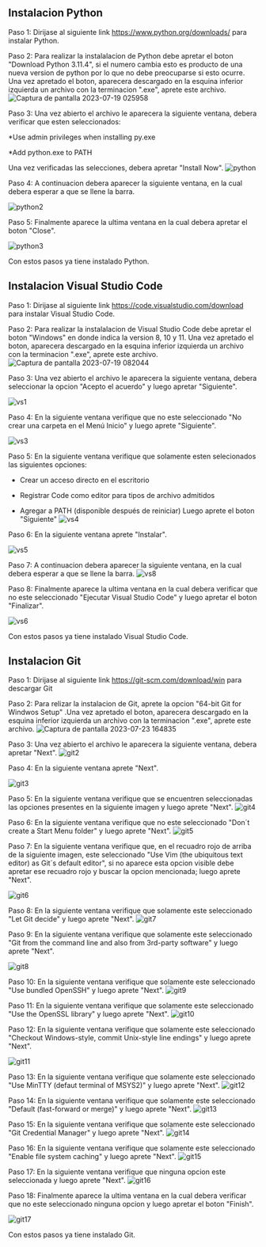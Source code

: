 ## Instalacion Python

Paso 1: Dirijase al siguiente link https://www.python.org/downloads/ para instalar Python. 

Paso 2: Para realizar la instalalacion de Python debe apretar el boton "Download Python 3.11.4", si el numero cambia esto es producto de una nueva version de python por lo que no debe preocuparse si esto ocurre. Una vez apretado el boton, aparecera descargado en la esquina inferior izquierda un archivo con la terminacion ".exe", aprete este archivo.
![Captura de pantalla 2023-07-19 025958](https://github.com/OmarAEM/Scian_Drplets_Omar_Final/assets/115668053/78e4909e-1bb8-40d9-b89b-f6fd47512238)


Paso 3: Una vez abierto el archivo le aparecera la siguiente ventana, debera verificar que esten seleccionados:

*Use admin privileges when installing py.exe

*Add python.exe to PATH

Una vez verificadas las selecciones, debera apretar "Install Now".
![python](https://github.com/OmarAEM/Scian_Drplets_Omar_Final/assets/115668053/a9d341f3-018c-4af8-bd10-a0c723dc0996)


Paso 4: A continuacion debera aparecer la siguiente ventana, en la cual debera esperar a que se llene la barra.

![python2](https://github.com/OmarAEM/Scian_Drplets_Omar_Final/assets/115668053/e63d58ce-ccba-4b10-91c0-9ea57c890b30)


Paso 5: Finalmente aparece la ultima ventana en la cual debera apretar el boton "Close".

![python3](https://github.com/OmarAEM/Scian_Drplets_Omar_Final/assets/115668053/b2937702-868f-4bfa-b541-b1a5446d19e1)


Con estos pasos ya tiene instalado Python.

## Instalacion Visual Studio Code

Paso 1: Dirijase al siguiente link https://code.visualstudio.com/download para instalar Visual Studio Code.

Paso 2: Para realizar la instalalacion de Visual Studio Code debe apretar el boton "Windows" en donde indica la version 8, 10 y 11. Una vez apretado el boton, aparecera descargado en la esquina inferior izquierda un archivo con la terminacion ".exe", aprete este archivo.
![Captura de pantalla 2023-07-19 082044](https://github.com/OmarAEM/Scian_Drplets_Omar_Final/assets/115668053/9ed1f233-a74b-42ed-b8bd-5eaed2aa59f8)

Paso 3: Una vez abierto el archivo le aparecera la siguiente ventana, debera seleccionar la opcion "Acepto el acuerdo" y luego apretar "Siguiente".

![vs1](https://github.com/OmarAEM/Scian_Drplets_Omar_Final/assets/115668053/bdd78bb4-76c3-409a-8e7c-17f51a0bd023)


Paso 4: En la siguiente ventana verifique que no este seleccionado "No crear una carpeta en el Menú Inicio" y luego aprete "Siguiente".

![vs3](https://github.com/OmarAEM/Scian_Drplets_Omar_Final/assets/115668053/c7a8e177-e6de-4f82-afc5-79dcdfdae6e7)


Paso 5: En la siguiente ventana verifique que solamente esten selecionados las siguientes opciones:

* Crear un acceso directo en el escritorio

* Registrar Code como editor para tipos de archivo admitidos

* Agregar a PATH (disponible después de reiniciar)
Luego aprete el boton "Siguiente"
![vs4](https://github.com/OmarAEM/Scian_Drplets_Omar_Final/assets/115668053/6f4b9769-201c-4380-982e-686a92fe176a)


Paso 6: En la siguiente ventana aprete "Instalar".

![vs5](https://github.com/OmarAEM/Scian_Drplets_Omar_Final/assets/115668053/94cd620a-0043-4039-a503-cb889247315c)

Paso 7: A continuacion debera aparecer la siguiente ventana, en la cual debera esperar a que se llene la barra.
![vs8](https://github.com/OmarAEM/Scian_Drplets_Omar_Final/assets/115668053/a7b6a286-5975-43a7-a28f-0881c0fbab82)

Paso 8: Finalmente aparece la ultima ventana en la cual debera verificar que no este seleccionado "Ejecutar Visual Studio Code" y luego apretar el boton "Finalizar".

![vs6](https://github.com/OmarAEM/Scian_Drplets_Omar_Final/assets/115668053/a89e00c2-3520-4abf-b3c3-2b5d50a6294b)

Con estos pasos ya tiene instalado Visual Studio Code.

## Instalacion Git

Paso 1: Dirijase al siguiente link https://git-scm.com/download/win para descargar Git

Paso 2: Para relizar la instalacion de Git, aprete la opcion "64-bit Git for Windwos Setup" .Una vez apretado el boton, aparecera descargado en la esquina inferior izquierda un archivo con la terminacion ".exe", aprete este archivo.
![Captura de pantalla 2023-07-23 164835](https://github.com/OmarAEM/Scian_Drplets_Omar_Final/assets/115668053/2fd016cc-3bba-4810-80f4-fbe077f51061)


Paso 3: Una vez abierto el archivo le aparecera la siguiente ventana, debera apretar "Next".
![git2](https://github.com/OmarAEM/Scian_Drplets_Omar_Final/assets/115668053/fb280ad3-14b3-4e97-a06f-f8d45553e09f)

Paso 4: En la siguiente ventana aprete "Next".

![git3](https://github.com/OmarAEM/Scian_Drplets_Omar_Final/assets/115668053/6a7a5524-129f-4398-a449-0fb28624e0f6)

Paso 5: En la siguiente ventana verifique que se encuentren seleccionadas las opciones presentes en la siguiente imagen y luego aprete "Next".
![git4](https://github.com/OmarAEM/Scian_Drplets_Omar_Final/assets/115668053/2ec71e07-40a6-4761-bb43-25c5d7f65ca1)

Paso 6: En la siguiente ventana verifique que no este seleccionado "Don´t create a Start Menu folder" y luego aprete "Next".
![git5](https://github.com/OmarAEM/Scian_Drplets_Omar_Final/assets/115668053/571caabe-4eac-41bc-be6c-c62a71e27060)

Paso 7: En la siguiente ventana verifique que, en el recuadro rojo de arriba de la siguiente imagen, este seleccionado "Use Vim (the ubiquitous text editor) as Git´s default editor", si no aparece esta opcion visible debe apretar ese recuadro rojo y buscar la opcion mencionada; luego aprete "Next".

![git6](https://github.com/OmarAEM/Scian_Drplets_Omar_Final/assets/115668053/092fa5dc-6668-405b-b965-891a0f130917)

Paso 8: En la siguiente ventana verifique que solamente este seleccionado "Let Git decide" y luego aprete "Next".
![git7](https://github.com/OmarAEM/Scian_Drplets_Omar_Final/assets/115668053/d3790ead-a3d1-4a84-9f3c-2feb78f1ce46)

Paso 9: En la siguiente ventana verifique que solamente este seleccionado "Git from the command line and also from 3rd-party software" y luego aprete "Next".

![git8](https://github.com/OmarAEM/Scian_Drplets_Omar_Final/assets/115668053/c2506c58-a53b-4f76-bba3-70114b17d0c8)

Paso 10: En la siguiente ventana verifique que solamente este seleccionado "Use bundled OpenSSH" y luego aprete "Next".
![git9](https://github.com/OmarAEM/Scian_Drplets_Omar_Final/assets/115668053/6c904e56-1183-410a-b698-99bbff059d8e)

Paso 11: En la siguiente ventana verifique que solamente este seleccionado "Use the OpenSSL library" y luego aprete "Next".
![git10](https://github.com/OmarAEM/Scian_Drplets_Omar_Final/assets/115668053/b0d38f27-a55f-4b10-97ff-ffad7db6aabd)

Paso 12: En la siguiente ventana verifique que solamente este seleccionado "Checkout Windows-style, commit Unix-style line endings" y luego aprete "Next".

![git11](https://github.com/OmarAEM/Scian_Drplets_Omar_Final/assets/115668053/8c898924-880f-4fb0-bbde-2c641cb35019)

Paso 13: En la siguiente ventana verifique que solamente este seleccionado "Use MinTTY (defaut terminal of MSYS2)" y luego aprete "Next".
![git12](https://github.com/OmarAEM/Scian_Drplets_Omar_Final/assets/115668053/cc0c1af3-1895-4673-aeca-1cf90b30b310)

Paso 14: En la siguiente ventana verifique que solamente este seleccionado "Default (fast-forward or merge)" y luego aprete "Next".
![git13](https://github.com/OmarAEM/Scian_Drplets_Omar_Final/assets/115668053/e461a546-8e7d-410c-afda-bf2165b9cfa4)

Paso 15: En la siguiente ventana verifique que solamente este seleccionado "Git Credential Manager" y luego aprete "Next".
![git14](https://github.com/OmarAEM/Scian_Drplets_Omar_Final/assets/115668053/9a98331d-e8da-4b89-945c-a6803421e211)

Paso 16: En la siguiente ventana verifique que solamente este seleccionado "Enable file system caching" y luego aprete "Next".
![git15](https://github.com/OmarAEM/Scian_Drplets_Omar_Final/assets/115668053/3b840d07-21d3-439f-bb59-f4babe09538d)

Paso 17: En la siguiente ventana verifique que ninguna opcion este seleccionada y luego aprete "Next".
![git16](https://github.com/OmarAEM/Scian_Drplets_Omar_Final/assets/115668053/77003b6d-f52a-41cf-8488-06b177219ebd)

Paso 18: Finalmente aparece la ultima ventana en la cual debera verificar que no este seleccionado ninguna opcion y luego apretar el boton "Finish".

![git17](https://github.com/OmarAEM/Scian_Drplets_Omar_Final/assets/115668053/500b9238-aa6a-4782-8e21-c0e79e44f925)

Con estos pasos ya tiene instalado Git.










